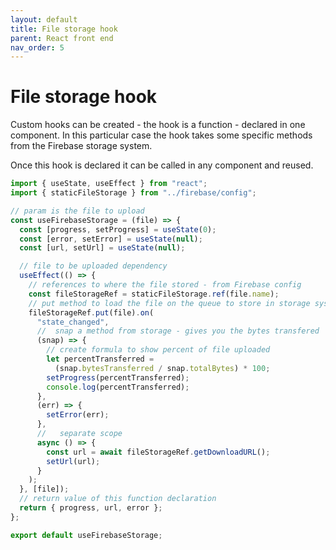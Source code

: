 ```yaml
---
layout: default
title: File storage hook
parent: React front end
nav_order: 5
---
```


# File storage hook

Custom hooks can be created - the hook is a function - declared in one component. In this particular case the hook takes some specific methods from the Firebase storage system.

Once this hook is declared it can be called in any component and reused.

```JavaScript
import { useState, useEffect } from "react";
import { staticFileStorage } from "../firebase/config";

// param is the file to upload
const useFirebaseStorage = (file) => {
  const [progress, setProgress] = useState(0);
  const [error, setError] = useState(null);
  const [url, setUrl] = useState(null);

  // file to be uploaded dependency
  useEffect(() => {
    // references to where the file stored - from Firebase config
    const fileStorageRef = staticFileStorage.ref(file.name);
    // put method to load the file on the queue to store in storage system
    fileStorageRef.put(file).on(
      "state_changed",
      //  snap a method from storage - gives you the bytes transfered
      (snap) => {
        // create formula to show percent of file uploaded
        let percentTransferred =
          (snap.bytesTransferred / snap.totalBytes) * 100;
        setProgress(percentTransferred);
        console.log(percentTransferred);
      },
      (err) => {
        setError(err);
      },
      //   separate scope
      async () => {
        const url = await fileStorageRef.getDownloadURL();
        setUrl(url);
      }
    );
  }, [file]);
  // return value of this function declaration
  return { progress, url, error };
};

export default useFirebaseStorage;

```
